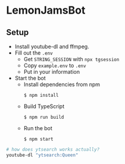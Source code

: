 # LemonJamsBot

## Setup

-   Install youtube-dl and ffmpeg.
-   Fill out the `.env`
    -   Get `STRING_SESSION` with `npx tgsession`
    -   Copy `example.env` to `.env`
    -   Put in your information
-   Start the bot
    -   Install dependencies from npm
        ```shell
        $ npm install
        ```
    -   Build TypeScript
        ```shell
        $ npm run build
        ```
    -   Run the bot
        ```shell
        $ npm start
        ```

```bash
# how does ytsearch works actually?
youtube-dl "ytsearch:Queen"
```
